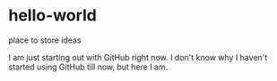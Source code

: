 # hello-world
place to store ideas

I am just starting out with GitHub right now. I don't know why I haven't started using GitHub till now, but here I am.
